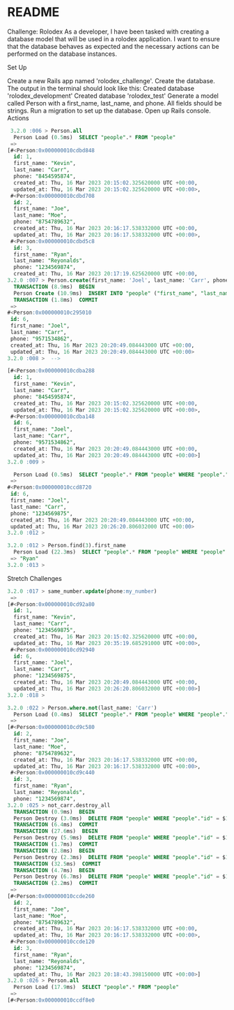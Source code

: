 # README

Challenge: Rolodex
As a developer, I have been tasked with creating a database model that will be used in a rolodex application. I want to ensure that the database behaves as expected and the necessary actions can be performed on the database instances.

Set Up

Create a new Rails app named 'rolodex_challenge'.
Create the database. The output in the terminal should look like this:
Created database 'rolodex_development'
Created database 'rolodex_test'
Generate a model called Person with a first_name, last_name, and phone. All fields should be strings.
Run a migration to set up the database.
Open up Rails console.
Actions

<!-- Add five family members into the Person table in the Rails console.
Retrieve all the items in the database.
Add yourself to the Person table. -->

```SQL
 3.2.0 :006 > Person.all
  Person Load (0.5ms)  SELECT "people".* FROM "people"
 =>
[#<Person:0x000000010cdbd848
  id: 1,
  first_name: "Kevin",
  last_name: "Carr",
  phone: "8454595874",
  created_at: Thu, 16 Mar 2023 20:15:02.325620000 UTC +00:00,
  updated_at: Thu, 16 Mar 2023 20:15:02.325620000 UTC +00:00>,
 #<Person:0x000000010cdbd708
  id: 2,
  first_name: "Joe",
  last_name: "Moe",
  phone: "8754789632",
  created_at: Thu, 16 Mar 2023 20:16:17.538332000 UTC +00:00,
  updated_at: Thu, 16 Mar 2023 20:16:17.538332000 UTC +00:00>,
 #<Person:0x000000010cdbd5c8
  id: 3,
  first_name: "Ryan",
  last_name: "Reyonalds",
  phone: "1234569874",
  created_at: Thu, 16 Mar 2023 20:17:19.625620000 UTC +00:00,
3.2.0 :007 > Person.create(first_name: 'Joel', last_name: 'Carr', phone: '9571534862')
  TRANSACTION (8.9ms)  BEGIN
  Person Create (10.9ms)  INSERT INTO "people" ("first_name", "last_name", "phone", "created_at", "updated_at") VALUES ($1, $2, $3, $4, $5) RETURNING "id"  [["first_name", "Joel"], ["last_name", "Carr"], ["phone", "9571534862"], ["created_at", "2023-03-16 20:20:49.084443"], ["updated_at", "2023-03-16 20:20:49.084443"]]
  TRANSACTION (1.8ms)  COMMIT
 =>
#<Person:0x000000010c295010
 id: 6,
 first_name: "Joel",
 last_name: "Carr",
 phone: "9571534862",
 created_at: Thu, 16 Mar 2023 20:20:49.084443000 UTC +00:00,
 updated_at: Thu, 16 Mar 2023 20:20:49.084443000 UTC +00:00>
3.2.0 :008 >  -->
```

<!-- Retrieve all the entries that have the same last_name as you. -->

```sql
[#<Person:0x000000010cdba288
  id: 1,
  first_name: "Kevin",
  last_name: "Carr",
  phone: "8454595874",
  created_at: Thu, 16 Mar 2023 20:15:02.325620000 UTC +00:00,
  updated_at: Thu, 16 Mar 2023 20:15:02.325620000 UTC +00:00>,
 #<Person:0x000000010cdba148
  id: 6,
  first_name: "Joel",
  last_name: "Carr",
  phone: "9571534862",
  created_at: Thu, 16 Mar 2023 20:20:49.084443000 UTC +00:00,
  updated_at: Thu, 16 Mar 2023 20:20:49.084443000 UTC +00:00>]
3.2.0 :009 >
```

<!-- Update the phone number of the last entry in the database. -->

```SQL
  Person Load (0.5ms)  SELECT "people".* FROM "people" WHERE "people"."id" = $1 LIMIT $2  [["id", 6], ["LIMIT", 1]]
 =>
#<Person:0x000000010ccd8720
 id: 6,
 first_name: "Joel",
 last_name: "Carr",
 phone: "1234569875",
 created_at: Thu, 16 Mar 2023 20:20:49.084443000 UTC +00:00,
 updated_at: Thu, 16 Mar 2023 20:26:20.806032000 UTC +00:00>
3.2.0 :012 >
```

<!-- Retrieve the first_name of the third Person in the database. -->

```sql
3.2.0 :012 > Person.find(3).first_name
  Person Load (22.3ms)  SELECT "people".* FROM "people" WHERE "people"."id" = $1 LIMIT $2  [["id", 3], ["LIMIT", 1]]
 => "Ryan"
3.2.0 :013 >
```

Stretch Challenges

<!-- Update all the family members with the same last_name as you, to have the same phone number as you. -->

```sql
3.2.0 :017 > same_number.update(phone:my_number)
 =>
[#<Person:0x000000010cd92a80
  id: 1,
  first_name: "Kevin",
  last_name: "Carr",
  phone: "1234569875",
  created_at: Thu, 16 Mar 2023 20:15:02.325620000 UTC +00:00,
  updated_at: Thu, 16 Mar 2023 20:35:19.685291000 UTC +00:00>,
 #<Person:0x000000010cd92940
  id: 6,
  first_name: "Joel",
  last_name: "Carr",
  phone: "1234569875",
  created_at: Thu, 16 Mar 2023 20:20:49.084443000 UTC +00:00,
  updated_at: Thu, 16 Mar 2023 20:26:20.806032000 UTC +00:00>]
3.2.0 :018 >
```

<!-- Remove all family members that do not have your last_name. -->

```sql
3.2.0 :022 > Person.where.not(last_name: 'Carr')
  Person Load (0.4ms)  SELECT "people".* FROM "people" WHERE "people"."last_name" != $1  [["last_name", "Carr"]]
 =>
[#<Person:0x000000010cd9c580
  id: 2,
  first_name: "Joe",
  last_name: "Moe",
  phone: "8754789632",
  created_at: Thu, 16 Mar 2023 20:16:17.538332000 UTC +00:00,
  updated_at: Thu, 16 Mar 2023 20:16:17.538332000 UTC +00:00>,
 #<Person:0x000000010cd9c440
  id: 3,
  first_name: "Ryan",
  last_name: "Reyonalds",
  phone: "1234569874",                                                             expected 1) (ArgumentError)
3.2.0 :025 > not_carr.destroy_all
  TRANSACTION (0.9ms)  BEGIN
  Person Destroy (3.0ms)  DELETE FROM "people" WHERE "people"."id" = $1  [["id", 2]]
  TRANSACTION (6.4ms)  COMMIT
  TRANSACTION (27.6ms)  BEGIN
  Person Destroy (5.9ms)  DELETE FROM "people" WHERE "people"."id" = $1  [["id", 3]]
  TRANSACTION (1.7ms)  COMMIT
  TRANSACTION (2.8ms)  BEGIN
  Person Destroy (2.3ms)  DELETE FROM "people" WHERE "people"."id" = $1  [["id", 4]]
  TRANSACTION (32.5ms)  COMMIT
  TRANSACTION (4.7ms)  BEGIN
  Person Destroy (6.7ms)  DELETE FROM "people" WHERE "people"."id" = $1  [["id", 5]]
  TRANSACTION (2.2ms)  COMMIT
 =>
[#<Person:0x000000010ccde260
  id: 2,
  first_name: "Joe",
  last_name: "Moe",
  phone: "8754789632",
  created_at: Thu, 16 Mar 2023 20:16:17.538332000 UTC +00:00,
  updated_at: Thu, 16 Mar 2023 20:16:17.538332000 UTC +00:00>,
 #<Person:0x000000010ccde120
  id: 3,
  first_name: "Ryan",
  last_name: "Reyonalds",
  phone: "1234569874",
  updated_at: Thu, 16 Mar 2023 20:18:43.398150000 UTC +00:00>]
3.2.0 :026 > Person.all
  Person Load (17.9ms)  SELECT "people".* FROM "people"
 =>
[#<Person:0x000000010ccdf8e0

```
